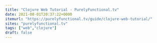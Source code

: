 ```yaml
---
title: "Clojure Web Tutorial - PurelyFunctional.tv"
date: 2021-08-01T20:37:22+0000
itemurl: "https://purelyfunctional.tv/guide/clojure-web-tutorial/"
sites: "purelyfunctional.tv"
tags: ["web","clojure"]
draft: false
---
```

